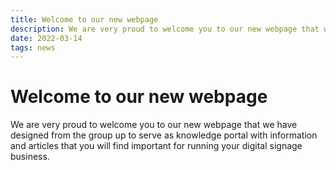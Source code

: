 ```yaml
---
title: Welcome to our new webpage
description: We are very proud to welcome you to our new webpage that we have designed from the group up to serve as knowledge portal with information and articles that you will find important for running your digital signage business.
date: 2022-03-14
tags: news
---
```


# Welcome to our new webpage

We are very proud to welcome you to our new webpage that we have designed from the group up to serve as knowledge portal with information and articles that you will find important for running your digital signage business.
